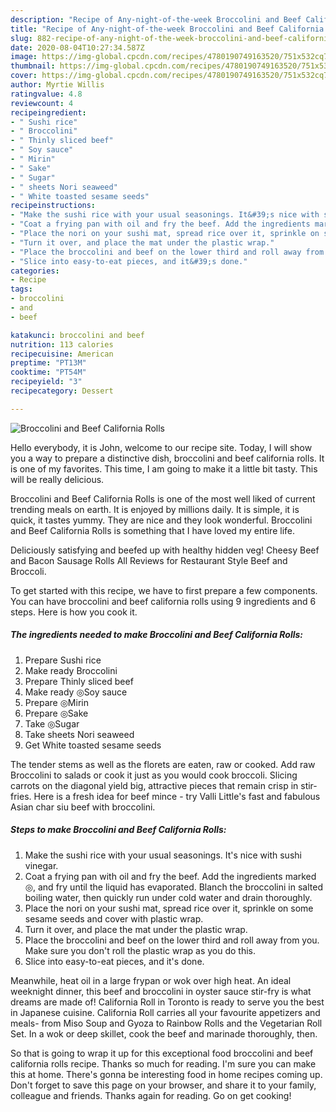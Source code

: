 ```yaml
---
description: "Recipe of Any-night-of-the-week Broccolini and Beef California Rolls"
title: "Recipe of Any-night-of-the-week Broccolini and Beef California Rolls"
slug: 882-recipe-of-any-night-of-the-week-broccolini-and-beef-california-rolls
date: 2020-08-04T10:27:34.587Z
image: https://img-global.cpcdn.com/recipes/4780190749163520/751x532cq70/broccolini-and-beef-california-rolls-recipe-main-photo.jpg
thumbnail: https://img-global.cpcdn.com/recipes/4780190749163520/751x532cq70/broccolini-and-beef-california-rolls-recipe-main-photo.jpg
cover: https://img-global.cpcdn.com/recipes/4780190749163520/751x532cq70/broccolini-and-beef-california-rolls-recipe-main-photo.jpg
author: Myrtie Willis
ratingvalue: 4.8
reviewcount: 4
recipeingredient:
- " Sushi rice"
- " Broccolini"
- " Thinly sliced beef"
- " Soy sauce"
- " Mirin"
- " Sake"
- " Sugar"
- " sheets Nori seaweed"
- " White toasted sesame seeds"
recipeinstructions:
- "Make the sushi rice with your usual seasonings. It&#39;s nice with sushi vinegar."
- "Coat a frying pan with oil and fry the beef. Add the ingredients marked ◎, and fry until the liquid has evaporated. Blanch the broccolini in salted boiling water, then quickly run under cold water and drain thoroughly."
- "Place the nori on your sushi mat, spread rice over it, sprinkle on some sesame seeds and cover with plastic wrap."
- "Turn it over, and place the mat under the plastic wrap."
- "Place the broccolini and beef on the lower third and roll away from you. Make sure you don&#39;t roll the plastic wrap as you do this."
- "Slice into easy-to-eat pieces, and it&#39;s done."
categories:
- Recipe
tags:
- broccolini
- and
- beef

katakunci: broccolini and beef 
nutrition: 113 calories
recipecuisine: American
preptime: "PT13M"
cooktime: "PT54M"
recipeyield: "3"
recipecategory: Dessert

---
```



![Broccolini and Beef California Rolls](https://img-global.cpcdn.com/recipes/4780190749163520/751x532cq70/broccolini-and-beef-california-rolls-recipe-main-photo.jpg)

Hello everybody, it is John, welcome to our recipe site. Today, I will show you a way to prepare a distinctive dish, broccolini and beef california rolls. It is one of my favorites. This time, I am going to make it a little bit tasty. This will be really delicious.

Broccolini and Beef California Rolls is one of the most well liked of current trending meals on earth. It is enjoyed by millions daily. It is simple, it is quick, it tastes yummy. They are nice and they look wonderful. Broccolini and Beef California Rolls is something that I have loved my entire life.

Deliciously satisfying and beefed up with healthy hidden veg! Cheesy Beef and Bacon Sausage Rolls All Reviews for Restaurant Style Beef and Broccoli.


To get started with this recipe, we have to first prepare a few components. You can have broccolini and beef california rolls using 9 ingredients and 6 steps. Here is how you cook it.

<!--inarticleads1-->

##### The ingredients needed to make Broccolini and Beef California Rolls:

1. Prepare  Sushi rice
1. Make ready  Broccolini
1. Prepare  Thinly sliced beef
1. Make ready  ◎Soy sauce
1. Prepare  ◎Mirin
1. Prepare  ◎Sake
1. Take  ◎Sugar
1. Take  sheets Nori seaweed
1. Get  White toasted sesame seeds


The tender stems as well as the florets are eaten, raw or cooked. Add raw Broccolini to salads or cook it just as you would cook broccoli. Slicing carrots on the diagonal yield big, attractive pieces that remain crisp in stir-fries. Here is a fresh idea for beef mince - try Valli Little&#39;s fast and fabulous Asian char siu beef with broccolini. 

<!--inarticleads2-->

##### Steps to make Broccolini and Beef California Rolls:

1. Make the sushi rice with your usual seasonings. It&#39;s nice with sushi vinegar.
1. Coat a frying pan with oil and fry the beef. Add the ingredients marked ◎, and fry until the liquid has evaporated. Blanch the broccolini in salted boiling water, then quickly run under cold water and drain thoroughly.
1. Place the nori on your sushi mat, spread rice over it, sprinkle on some sesame seeds and cover with plastic wrap.
1. Turn it over, and place the mat under the plastic wrap.
1. Place the broccolini and beef on the lower third and roll away from you. Make sure you don&#39;t roll the plastic wrap as you do this.
1. Slice into easy-to-eat pieces, and it&#39;s done.


Meanwhile, heat oil in a large frypan or wok over high heat. An ideal weeknight dinner, this beef and broccolini in oyster sauce stir-fry is what dreams are made of! California Roll in Toronto is ready to serve you the best in Japanese cuisine. California Roll carries all your favourite appetizers and meals- from Miso Soup and Gyoza to Rainbow Rolls and the Vegetarian Roll Set. In a wok or deep skillet, cook the beef and marinade thoroughly, then. 

So that is going to wrap it up for this exceptional food broccolini and beef california rolls recipe. Thanks so much for reading. I'm sure you can make this at home. There's gonna be interesting food in home recipes coming up. Don't forget to save this page on your browser, and share it to your family, colleague and friends. Thanks again for reading. Go on get cooking!
